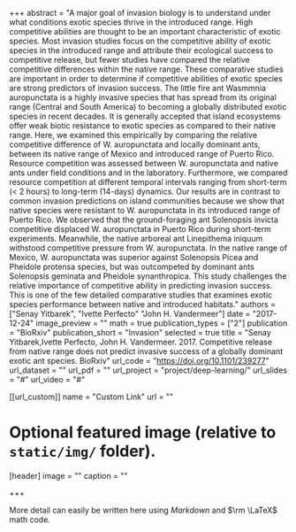 +++
abstract = "A major goal of invasion biology is to understand under what conditions exotic species thrive in the introduced range. High competitive abilities are thought to be an important characteristic of exotic species. Most invasion studies focus on the competitive ability of exotic species in the introduced range and attribute their ecological success to competitive release, but fewer studies have compared the relative competitive differences within the native range. These comparative studies are important in order to determine if competitive abilities of exotic species are strong predictors of invasion success. The little fire ant Wasmmnia auropunctata is a highly invasive species that has spread from its original range (Central and South America) to becoming a globally distributed exotic species in recent decades. It is generally accepted that island ecosystems offer weak biotic resistance to exotic species as compared to their native range. Here, we examined this empirically by comparing the relative competitive difference of W. auropunctata and locally dominant ants, between its native range of Mexico and introduced range of Puerto Rico. Resource competition was assessed between W. auropunctata and native ants under field conditions and in the laboratory. Furthermore, we compared resource competition at different temporal intervals ranging from short-term (< 2 hours) to long-term (14-days) dynamics. Our results are in contrast to common invasion predictions on island communities because we show that native species were resistant to W. auropunctata in its introduced range of Puerto Rico. We observed that the ground-foraging ant Solenopsis invicta competitive displaced W. auropunctata in Puerto Rico during short-term experiments. Meanwhile, the native arboreal ant Linepithema iniquum withstood competitive pressure from W. auropunctata. In the native range of Mexico, W. auropunctata was superior against Solenopsis Picea and Pheidole protensa species, but was outcompeted by dominant ants Solenopsis geminata and Pheidole synanthropica. This study challenges the relative importance of competitive ability in predicting invasion success. This is one of the few detailed comparative studies that examines exotic species performance between native and introduced habitats."
authors = ["Senay Yitbarek", "Ivette Perfecto" "John H. Vandermeer"]
date = "2017-12-24"
image_preview = ""
math = true
publication_types = ["2"]
publication = "BioRxiv"
publication_short = "Invasion"
selected = true
title = "Senay Yitbarek,Ivette Perfecto, John H. Vandermeer. 2017. Competitive release from native range does not predict invasive success of a globally dominant exotic ant species. BioRxiv"
url_code = "https://doi.org/10.1101/239277"
url_dataset = ""
url_pdf = ""
url_project = "project/deep-learning/"
url_slides = "#"
url_video = "#"

[[url_custom]]
name = "Custom Link"
url = ""

# Optional featured image (relative to `static/img/` folder).
[header]
image = ""
caption = ""

+++

More detail can easily be written here using *Markdown* and $\rm \LaTeX$ math code.
